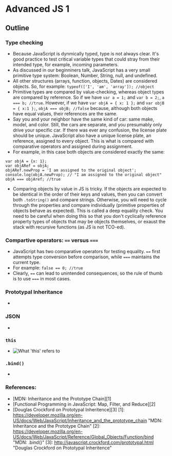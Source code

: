 # Advanced JS 1

## Outline

### Type checking
- Because JavaScript is dynmically typed, type is not always clear. It's good practice to test critical variable types that could stray from their intended type, for example, incoming parameters.
- As discussed in our beginniners talk, JavaScript has a very small primitive type system: Boolean, Number, String, null, and undefined.
- All other structures (arrays, function, objects, Dates) are considered objects. So, for example: `typeof(['I', 'am', 'array']); //object`
- Primitive types are compared by value-checking, whereas object types are compared by reference. So if we have `var a = 1;` and `var b = 2;`, `a === b; //true`. However, if we have `var objA = { x: 1 };` and `var objB = { x:1 };`, `objA === objB; //false` because, although both objects have equal values, their references are the same.
- Say you and your neighbor have the same kind of car: same make, model, and color. Still, the cars are separate, and you presumably only drive your specific car. If there was ever any confusion, the license plate should be unique. JavaScript also have a unique license plate, an reference, assigned to every object. This is what is compared with comparative operators and assigned during assignment.
- For example, in this case both objects are considered exactly the same:
```
var objA = {x: 1};
var objARef = objA;
objARef.newProp = 'I am assigned to the original object';
console.log(objA.newProp); // "I am assigned to the original object"
objA === objAref; //true
```
- Comparing objects by value in JS is tricky. If the objects are expected to be identical in the order of their keys and values, then you can convert both `.toString()` and compare strings. Otherwise, you will need to cycle through the properties and compare individually (primitive properties of objects behave as expected). This is called a deep equality check. You need to be careful when doing this so that you don't cyclically reference property types of objects that may be objects themselves, or exaust the stack with recursive functions (as JS is not TCO-ed).

### Compartive operators: `==` versus `===`
- JavaScript has two comparative operators for testing equality. `==` first attempts type conversion before comparison, while `===` maintains the current type.
- For example: `false == 0; //true`
- Clearly, `==` can lead to unintended consequences, so the rule of thumb is to use `===` in most cases.

### Prototypal Inheritance
-

### JSON
- 

### `this`
- ![What 'this' refers to](https://twitter.com/bhalp1/status/578925947245633536 "What 'this' refers to")

### `.bind()`
- 

### References:
- [MDN: Inheritance and the Prototype Chain][1]
- [Functional Programming in JavaScript: Map, Filter, and Reduce][2]
- [Douglas Crockford on Prototypal Inheritence][3]
[1]: https://developer.mozilla.org/en-US/docs/Web/JavaScript/Inheritance_and_the_prototype_chain "MDN: Inheritance and the Prototype Chain"
[2]: https://developer.mozilla.org/en-US/docs/Web/JavaScript/Reference/Global_Objects/Function/bind "MDN: .bind()"
[3]: http://javascript.crockford.com/prototypal.html "Douglas Crockford on Prototypal Inheritence"



